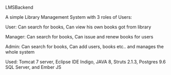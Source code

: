 LMSBackend

A simple Library Management System with 3 roles of Users:

User:
 Can search for books,
 Can view his own books got from library

Manager:
 Can search for books,
 Can issue and renew books for users
 
Admin:
 Can search for books,
 Can add users, books etc.. and manages the whole system
 
Used:
Tomcat 7 server,
Eclipse IDE Indigo,
JAVA 8,
Struts 2.1.3,
Postgres 9.6 SQL Server,
and Ember JS




